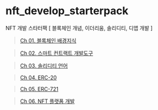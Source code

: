 # nft_develop_starterpack

NFT 개발 스타터팩 [ 블록체인 개념, 이더리움, 솔리디티, 디앱 개발 ]

> [Ch 01. 블록체인 배경지식](https://github.com/sjh9391985/nft_develop_starterpack/tree/main/ch01)

> [Ch 02. 스마트 컨트랙트 개발도구](https://github.com/sjh9391985/nft_develop_starterpack/tree/main/ch02)

> [Ch 03. 솔리디티 언어](https://github.com/sjh9391985/nft_develop_starterpack/tree/main/ch03)

> [Ch 04. ERC-20](https://github.com/sjh9391985/nft_develop_starterpack/tree/main/ch04)

> [Ch 05. ERC-721](https://github.com/sjh9391985/nft_develop_starterpack/tree/main/ch05)

> [Ch 06. NFT 플랫폼 개발](https://github.com/sjh9391985/nft_develop_starterpack/tree/main/ch06)
